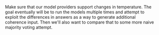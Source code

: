 Make sure that our model providers support changes in temperature.  The goal eventually will be to run the models multiple times and attempt to exploit the differences in answers as a way to generate additional coherence input.  Then we'll also want to compare that to some more naive majority voting attempt.
